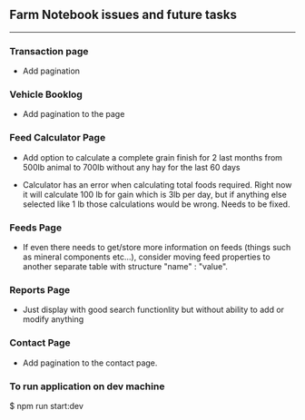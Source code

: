 ## Farm Notebook issues and future tasks

---

### Transaction page
- Add pagination


### Vehicle Booklog
- Add pagination to the page


### Feed Calculator Page
- Add option to calculate a complete grain finish for 2 last months from 500lb animal to 700lb without 
    any hay for the last 60 days

- Calculator has an error when calculating total foods required. Right now it will calculate 100 lb for gain which is 3lb per day, but if anything else selected like 1 lb those calculations
    would be wrong. Needs to be fixed.


### Feeds Page
- If even there needs to get/store more information on feeds (things such as mineral components etc...), consider moving feed properties to another
    separate table with structure "name" : "value".



### Reports Page 
- Just display with good search functionlity but without ability to add or modify anything


### Contact Page 
- Add pagination to the contact page. 




### To run application on dev machine

$ npm run start:dev
